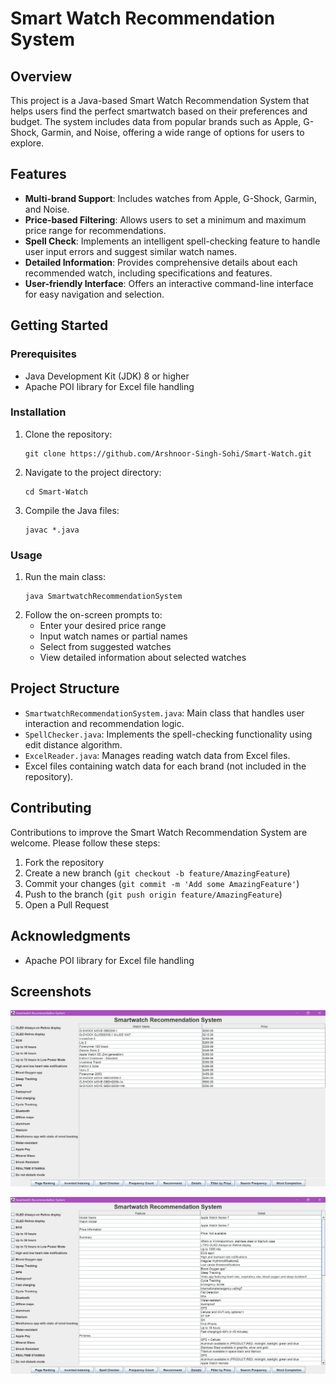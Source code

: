 # Smart Watch Recommendation System

## Overview

This project is a Java-based Smart Watch Recommendation System that helps users find the perfect smartwatch based on their preferences and budget. The system includes data from popular brands such as Apple, G-Shock, Garmin, and Noise, offering a wide range of options for users to explore.

## Features

- **Multi-brand Support**: Includes watches from Apple, G-Shock, Garmin, and Noise.
- **Price-based Filtering**: Allows users to set a minimum and maximum price range for recommendations.
- **Spell Check**: Implements an intelligent spell-checking feature to handle user input errors and suggest similar watch names.
- **Detailed Information**: Provides comprehensive details about each recommended watch, including specifications and features.
- **User-friendly Interface**: Offers an interactive command-line interface for easy navigation and selection.

## Getting Started

### Prerequisites

- Java Development Kit (JDK) 8 or higher
- Apache POI library for Excel file handling

### Installation

1. Clone the repository:
   ```
   git clone https://github.com/Arshnoor-Singh-Sohi/Smart-Watch.git
   ```
2. Navigate to the project directory:
   ```
   cd Smart-Watch
   ```
3. Compile the Java files:
   ```
   javac *.java
   ```

### Usage

1. Run the main class:
   ```
   java SmartwatchRecommendationSystem
   ```
2. Follow the on-screen prompts to:
   - Enter your desired price range
   - Input watch names or partial names
   - Select from suggested watches
   - View detailed information about selected watches

## Project Structure

- `SmartwatchRecommendationSystem.java`: Main class that handles user interaction and recommendation logic.
- `SpellChecker.java`: Implements the spell-checking functionality using edit distance algorithm.
- `ExcelReader.java`: Manages reading watch data from Excel files.
- Excel files containing watch data for each brand (not included in the repository).

## Contributing

Contributions to improve the Smart Watch Recommendation System are welcome. Please follow these steps:

1. Fork the repository
2. Create a new branch (`git checkout -b feature/AmazingFeature`)
3. Commit your changes (`git commit -m 'Add some AmazingFeature'`)
4. Push to the branch (`git push origin feature/AmazingFeature`)
5. Open a Pull Request

## Acknowledgments

- Apache POI library for Excel file handling

## Screenshots
![Recommendation System Based on Price](1-sw.jpg)


![Recommendation System Based on Features Selected](2-sw.jpg)

